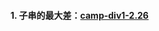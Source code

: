 #### 1. 子串的最大差：[camp-div1-2.26](https://github.com/kuan525/algorithm-classification/blob/main/camp-div1%E6%AF%8F%E6%97%A5%E4%B8%80%E9%A2%98/%E4%BA%8C%E6%9C%88/2.26%E5%AD%90%E4%B8%B2%E7%9A%84%E6%9C%80%E5%A4%A7%E5%B7%AE.md)
